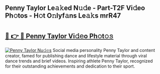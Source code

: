 ## Penny Taylor Le𝚊𝚔ed N𝚞𝚍e - Part-T2F Vi𝚍eo Ph𝚘tos - H𝚘t O𝚗lyf𝚊ns Le𝚊𝚔s mrR47

# <h2><a href="http://hf5mlq.feru.top/?c=Penny+Taylor">🔗 👉 🔴 Penny Taylor Vi𝚍𝚎o Ph𝚘t𝚘𝚜</a></h2>

[![Penny Taylor Nu𝚍𝚎s](https://i.imgur.com/0TWrTi3.gif)](http://hf5mlq.feru.top/?c=Penny+Taylor)
Social media personality Penny Taylor and content creator, famed for publishing dance and lifestyle material through viral dance trends and brief videos. Inspiring athlete Penny Taylor, recognized for their outstanding achievements and dedication to their sport. 
